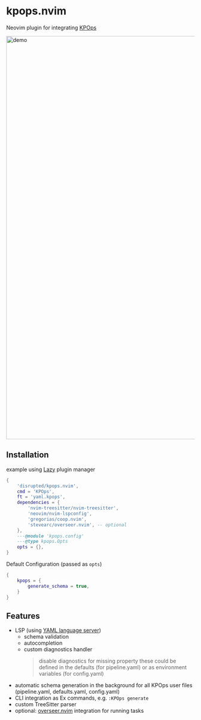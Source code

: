 # kpops.nvim

Neovim plugin for integrating [KPOps](https://github.com/bakdata/kpops)

<img width="1078" alt="demo" src="https://github.com/disrupted/kpops.nvim/assets/4771462/53888675-d0f1-4297-8441-4d42887fafef">

## Installation

example using [Lazy](https://github.com/folke/lazy.nvim) plugin manager

```lua
{
    'disrupted/kpops.nvim',
    cmd = 'KPOps',
    ft = 'yaml.kpops',
    dependencies = {
        'nvim-treesitter/nvim-treesitter',
        'neovim/nvim-lspconfig',
        'gregorias/coop.nvim',
        'stevearc/overseer.nvim', -- optional
    },
    ---@module 'kpops.config'
    ---@type kpops.Opts
    opts = {},
}
```

Default Configuration (passed as `opts`)

```lua
{
    kpops = {
        generate_schema = true,
    }
}
```

## Features

- LSP (using [YAML language server](https://github.com/redhat-developer/yaml-language-server))
  - schema validation
  - autocompletion
  - custom diagnostics handler
    > disable diagnostics for missing property
    > these could be defined in the defaults (for pipeline.yaml)
    > or as environment variables (for config.yaml)
- automatic schema generation in the background for all KPOps user files (pipeline.yaml, defaults.yaml, config.yaml)
- CLI integration as Ex commands, e.g. `:KPOps generate`
- custom TreeSitter parser
- optional: [overseer.nvim](https://github.com/stevearc/overseer.nvim) integration for running tasks

